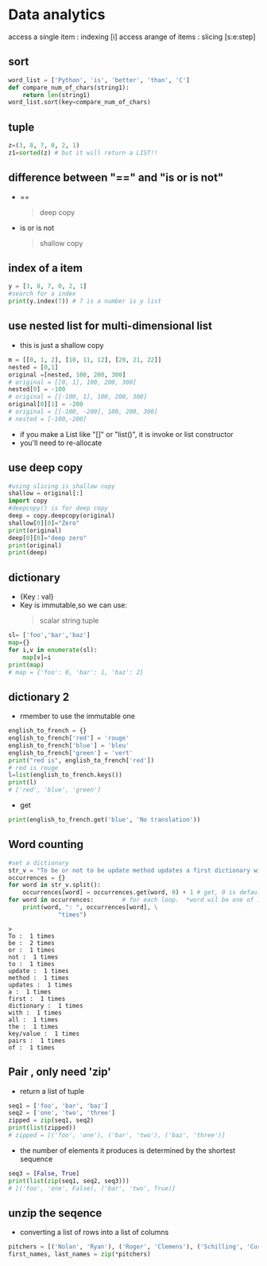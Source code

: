 # Data analytics

access a single item : indexing [i]
access arange of items : slicing [s:e:step]

## sort
```py
word_list = ['Python', 'is', 'better', 'than', 'C']
def compare_num_of_chars(string1):
    return len(string1)
word_list.sort(key=compare_num_of_chars)
```

## tuple
```py
z=(3, 8, 7, 0, 2, 1)
z1=sorted(z) # but it will return a LIST!!
```

## difference between "==" and "is or is not"
* == 
    > deep copy
* is or is not
    > shallow copy

## index of a item 
```py
y = [3, 8, 7, 0, 2, 1]
#search for a index
print(y.index(7)) # 7 is a number is y list
```

## use nested list for multi-dimensional list
* this is just a shallow copy
```py
m = [[0, 1, 2], [10, 11, 12], [20, 21, 22]] 
nested = [0,1]
original =[nested, 100, 200, 300]
# original = [[0, 1], 100, 200, 300]
nested[0] = -100 
# original = [[-100, 1], 100, 200, 300]
original[0][1] = -200
# original = [[-100, -200], 100, 200, 300]
# nested = [-100,-200]
```

* if you make a List like "[]" or "list()", it is invoke or list constructor
* you'll need to re-allocate

## use deep copy
```py
#using slicing is shallow copy
shallow = original[:]
import copy
#deepcopy() is for deep copy
deep = copy.deepcopy(original)
shallow[0][0]="Zero"
print(original)
deep[0][0]="deep zero"
print(original)
print(deep)
```

## dictionary
* {Key : val}
* Key is immutable,so we can use: 
    > scalar
    > string
    > tuple

```py
sl= ['foo','bar','baz']
map={}
for i,v in enumerate(sl):
    map[v]=i
print(map)
# map = {'foo': 0, 'bar': 1, 'baz': 2}
```
## dictionary 2
* rmember to use the immutable one
```py
english_to_french = {}
english_to_french['red'] = 'rouge'
english_to_french['blue'] = 'bleu'
english_to_french['green'] = 'vert'
print("red is", english_to_french['red'])
# red is rouge
l=list(english_to_french.keys())
print(l)
# ['red', 'blue', 'green']
```

* get
```py
print(english_to_french.get('blue', 'No translation'))
```

## Word counting
```py
#set a dictionary
str_v = "To be or not to be update method updates a first dictionary with all the key/value pairs of"
occurrences = {}
for word in str_v.split():
    occurrences[word] = occurrences.get(word, 0) + 1 # get, 0 is default value!!
for word in occurrences:        # for each loop.  *word wil be one of it
    print(word, ": ", occurrences[word], \
              "times")    
```
```
>  
To :  1 times
be :  2 times
or :  1 times
not :  1 times
to :  1 times
update :  1 times
method :  1 times
updates :  1 times
a :  1 times
first :  1 times
dictionary :  1 times
with :  1 times
all :  1 times
the :  1 times
key/value :  1 times
pairs :  1 times
of :  1 times
```



## Pair , only need 'zip'
* return a list of tuple
```py
seq1 = ['foo', 'bar', 'baz']
seq2 = ['one', 'two', 'three']
zipped = zip(seq1, seq2)
print(list(zipped))
# zipped = [('foo', 'one'), ('bar', 'two'), ('baz', 'three')]
```
* the number of elements it produces is determined by the shortest sequence
 ```py
seq3 = [False, True]
print(list(zip(seq1, seq2, seq3)))
# [('foo', 'one', False), ('bar', 'two', True)]

```
## unzip the seqence
* converting a list of rows into a list of columns

```py
pitchers = [('Nolan', 'Ryan'), ('Roger', 'Clemens'), ('Schilling', 'Curt')]
first_names, last_names = zip(*pitchers)
```



